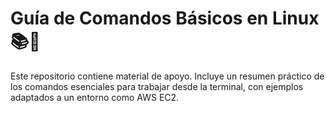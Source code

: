 # Guía de Comandos Básicos en Linux 📚🐧

Este repositorio contiene material de apoyo. Incluye un resumen práctico de los comandos esenciales para trabajar desde la terminal, con ejemplos adaptados a un entorno como AWS EC2.

